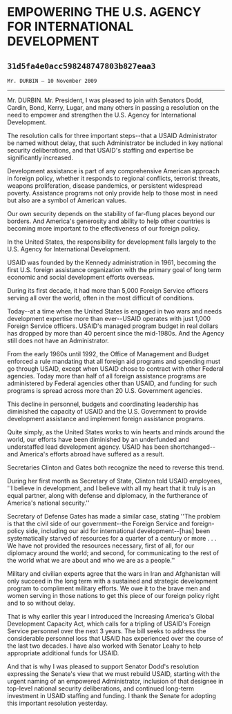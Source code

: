 # EMPOWERING THE U.S. AGENCY FOR INTERNATIONAL DEVELOPMENT
## `31d5fa4e0acc598248747803b827eaa3`
`Mr. DURBIN — 10 November 2009`

---


Mr. DURBIN. Mr. President, I was pleased to join with Senators Dodd, 
Cardin, Bond, Kerry, Lugar, and many others in passing a resolution on 
the need to empower and strengthen the U.S. Agency for International 
Development.

The resolution calls for three important steps--that a USAID 
Administrator be named without delay, that such Administrator be 
included in key national security deliberations, and that USAID's 
staffing and expertise be significantly increased.

Development assistance is part of any comprehensive American approach 
in foreign policy, whether it responds to regional conflicts, terrorist 
threats, weapons proliferation, disease pandemics, or persistent 
widespread poverty. Assistance programs not only provide help to those 
most in need but also are a symbol of American values.

Our own security depends on the stability of far-flung places beyond 
our borders. And America's generosity and ability to help other 
countries is becoming more important to the effectiveness of our 
foreign policy.

In the United States, the responsibility for development falls 
largely to the U.S. Agency for International Development.

USAID was founded by the Kennedy administration in 1961, becoming the 
first U.S. foreign assistance organization with the primary goal of 
long term economic and social development efforts overseas.

During its first decade, it had more than 5,000 Foreign Service 
officers serving all over the world, often in the most difficult of 
conditions.

Today--at a time when the United States is engaged in two wars and 
needs development expertise more than ever--USAID operates with just 
1,000 Foreign Service officers. USAID's managed program budget in real 
dollars has dropped by more than 40 percent since the mid-1980s. And 
the Agency still does not have an Administrator.

From the early 1960s until 1992, the Office of Management and Budget 
enforced a rule mandating that all foreign aid programs and spending 
must go through USAID, except when USAID chose to contract with other 
Federal agencies. Today more than half of all foreign assistance 
programs are administered by Federal agencies other than USAID, and 
funding for such programs is spread across more than 20 U.S. Government 
agencies.

This decline in personnel, budgets and coordinating leadership has 
diminished the capacity of USAID and the U.S. Government to provide 
development assistance and implement foreign assistance programs.

Quite simply, as the United States works to win hearts and minds 
around the world, our efforts have been diminished by an underfunded 
and understaffed lead development agency. USAID has been shortchanged--
and America's efforts abroad have suffered as a result.

Secretaries Clinton and Gates both recognize the need to reverse this 
trend.

During her first month as Secretary of State, Clinton told USAID 
employees, ''I believe in development, and I believe with all my heart 
that it truly is an equal partner, along with defense and diplomacy, in 
the furtherance of America's national security.''

Secretary of Defense Gates has made a similar case, stating ''The 
problem is that the civil side of our government--the Foreign Service 
and foreign-policy side, including our aid for international 
development--[has] been systematically starved of resources for a 
quarter of a century or more . . . We have not provided the resources 
necessary, first of all, for our diplomacy around the world; and 
second, for communicating to the rest of the world what we are about 
and who we are as a people.''

Military and civilian experts agree that the wars in Iran and 
Afghanistan will only succeed in the long term with a sustained and 
strategic development program to compliment military efforts. We owe it 
to the brave men and women serving in those nations to get this piece 
of our foreign policy right and to so without delay.

That is why earlier this year I introduced the Increasing America's 
Global Development Capacity Act, which calls for a tripling of USAID's 
Foreign Service personnel over the next 3 years. The bill seeks to 
address the considerable personnel loss that USAID has experienced over 
the course of the last two decades. I have also worked with Senator 
Leahy to help appropriate additional funds for USAID.

And that is why I was pleased to support Senator Dodd's resolution 
expressing the Senate's view that we must rebuild USAID, starting with 
the urgent naming of an empowered Administrator, inclusion of that 
designee in top-level national security deliberations, and continued 
long-term investment in USAID staffing and funding. I thank the Senate 
for adopting this important resolution yesterday.

